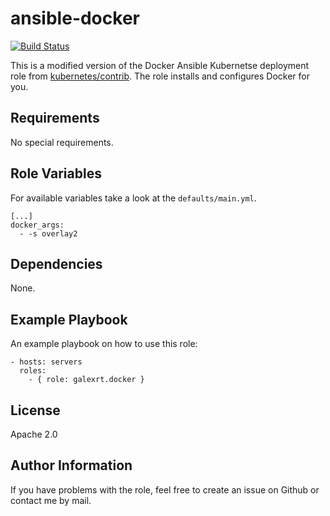 ansible-docker
=========

[![Build Status](https://travis-ci.org/galexrt/ansible-docker.svg?branch=master)](https://travis-ci.org/galexrt/ansible-docker)

This is a modified version of the Docker Ansible Kubernetse deployment role from [kubernetes/contrib](https://github.com/kubernetes/contrib).
The role installs and configures Docker for you.

Requirements
------------

No special requirements.

Role Variables
--------------

For available variables take a look at the `defaults/main.yml`.
```
[...]
docker_args:
  - -s overlay2
```

Dependencies
------------

None.

Example Playbook
----------------

An example playbook on how to use this role:
```
- hosts: servers
  roles:
    - { role: galexrt.docker }
```

License
-------

Apache 2.0

Author Information
------------------

If you have problems with the role, feel free to create an issue on Github or contact me by mail.
